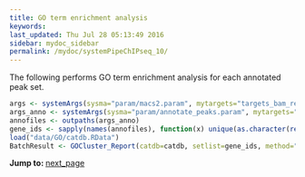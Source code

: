 ```yaml
---
title: GO term enrichment analysis
keywords: 
last_updated: Thu Jul 28 05:13:49 2016
sidebar: mydoc_sidebar
permalink: /mydoc/systemPipeChIPseq_10/
---
```


The following performs GO term enrichment analysis for each annotated peak set.


```r
args <- systemArgs(sysma="param/macs2.param", mytargets="targets_bam_ref.txt")
args_anno <- systemArgs(sysma="param/annotate_peaks.param", mytargets="targets_macs.txt")
annofiles <- outpaths(args_anno)
gene_ids <- sapply(names(annofiles), function(x) unique(as.character(read.delim(annofiles[x])[,"gene_id"])))
load("data/GO/catdb.RData")
BatchResult <- GOCluster_Report(catdb=catdb, setlist=gene_ids, method="all", id_type="gene", CLSZ=2, cutoff=0.9, gocats=c("MF", "BP", "CC"), recordSpecGO=NULL)
```


<div class="tags">
<b>Jump to: </b>
<a href="../../mydoc/systemPipeChIPseq_11/" class="btn btn-default navbar-btn cursorNorm" role="button">next_page</a>
</div>
